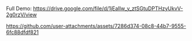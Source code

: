 Full Demo: https://drive.google.com/file/d/1jEaIIw_y_ztSGtuDPTHzyUkvV-2g0rzV/view 

https://github.com/user-attachments/assets/7286d374-08c8-44b7-9555-6fc88dfdf821

